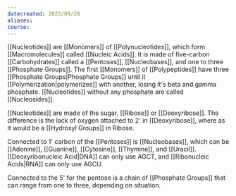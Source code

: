 ```yaml
---
datecreated: 2023/09/28
aliases: 
course:
---
```

[[Nucleotides]] are [[Monomers]] of [[Polynucleotides]], which form [[Macromolecules]] called [[Nucleic Acids]]. It is made of five-carbon [[Carbohydrates]] called a [[Pentoses]], [[Nucleobases]], and one to three [[Phosphate Groups]]. The first [[Monomers]] of [[Polypeptides]] have three [[Phosphate Groups|Phosphate Groups]] until it [[Polymerization|polymerizes]] with another, losing it's beta and gamma phosphate. [[Nucleotides]] without any phosphate are called [[Nucleosides]].


[[Nucleotides]] are made of the sugar, [[Ribose]] or [[Deoxyribose]]. The difference is the lack of oxygen attached to 2' in [[Deoxyribose]], where as it would be a [[Hydroxyl Groups]] in Ribose.

Connected to 1' carbon of the [[Pentoses]] is [[Nucleobases]], which can be [[Adenine]], [[Guanine]], [[Cytosine]], [[Thymine]], and [[Uracil]]. [[Deoxyribonucleic Acid|DNA]] can only use AGCT, and [[Ribonucleic Acids|RNA]] can only use AGCU.

Connected to the 5' for the pentose is a chain of [[Phosphate Groups]] that can range from one to three, depending on situation. 